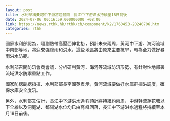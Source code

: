 ```yaml
---
layout: post
title: 水利部稱黃河中下游將迎暴雨　長江中下游洪水持續至18日前後
date: 2024-07-06 00:16:59.000000000 +08:00
link: https://news.rthk.hk/rthk/ch/component/k2/1760453-20240706.htm
categories: rthk
---
```


國家水利部認為，隨副熱帶高壓西伸北抬，預計未來兩周，黃河中下游、海河流域中南部等地，將迎來強降雨和洪水，這些地區將由原來主要抗旱，轉為全力做好暴雨洪水防範。

水利部召開防汛會商會議，分析研判黃河、海河等流域防汛形勢，有針對性地部署流域洪水防禦重點工作。

國家防總副總指揮、水利部部長李國英表示，黃河流域要做好水庫群攔洪調度，確保水庫安全度汛。

另外，水利部又估計，長江中下游洪水過程預計將持續約兩周，中游幹流蓮花塘以下全線以及洞庭湖、鄱陽湖水位均已由高峰回落，長江中下游洪水過程將持續至本月18日前後。
